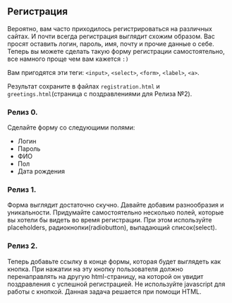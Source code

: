 ## Регистрация
Вероятно, вам часто приходилось регистрироваться на различных сайтах. И почти всегда регистрация выглядит схожим образом. Вас просят оставить логин, пароль, имя, почту и прочие данные о себе. Теперь вы можете сделать такую форму регистрации самостоятельно, все намного проще чем вам кажется `:)`

Вам пригодятся эти теги: `<input>`, `<select>`, `<form>`, `<label>`, `<a>`.

Результат сохраните в файлах `registration.html` и `greetings.html`(страница с поздравлениями для Релиза №2).

### Релиз 0.
Сделайте форму со следующими полями:

- Логин
- Пароль
- ФИО
- Пол
- Дата рождения

### Релиз 1.
Форма выглядит достаточно скучно. Давайте добавим разнообразия и уникальности. Придумайте самостоятельно несколько полей, которые вы хотели бы видеть во время регистрации. При этом используйте placeholders, радиокнопки(radiobutton), выпадающий список(select).

### Релиз 2.
Теперь добавьте ссылку в конце формы, которая будет выглядеть как кнопка. При нажатии на эту кнопку пользователя должно перенаправлять на другую html-страницу, на которой он увидит поздравления с успешной регистрацией. Не используйте javascript для работы с кнопкой. Данная задача решается при помощи HTML.